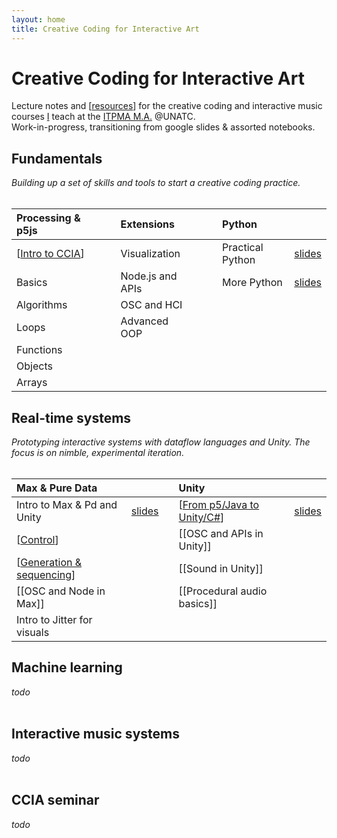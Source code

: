 ```yaml
---
layout: home
title: Creative Coding for Interactive Art
---
```


# Creative Coding for Interactive Art

Lecture notes and [[resources]] for the creative coding and interactive music courses [I](//rvirmoors.github.io) teach
at the [ITPMA M.A.](//cinetic.arts.ro/en/itpma/) @UNATC. <br/>
Work-in-progress, transitioning from google slides & assorted notebooks.

## Fundamentals

*Building up a set of skills and tools to start a creative coding practice.*
<br/><br/>

| **Processing & p5js** | | | **Extensions** | |                        | **Python** | |            
| :-------- | -------- |--- | :-------- | -------- | --- | :-------- | -------- | 
| [[Intro to CCIA]]     |  |    | Visualization     |  |                    | Practical Python  |  [slides](slides/01-12-practical-python) | 
| Basics     | |            | Node.js and APIs     |  |                 | More Python       |  [slides](slides/01-13-more-python) |
| Algorithms     | |        | OSC and HCI     |  |
| Loops     | |             | Advanced OOP     |  |
| Functions     | |
| Objects     | |
| Arrays     | |

## Real-time systems

*Prototyping interactive systems with dataflow languages and Unity. The focus is on nimble, experimental iteration.*
<br/><br/>

| **Max & Pure Data** | |               | **Unity** | |     
| :-------- | -------- |---             | :-------- | -------- | 
| Intro to Max & Pd and Unity | [slides](slides/02-01-max-unity-intro) |             | [[From p5/Java to Unity/C#]]     |  [slides](slides/02-02-p5-to-unity) |
| [[Control]]   |  |                    | [[OSC and APIs in Unity]]     |  |  
| [[Generation & sequencing]]   |  |    | [[Sound in Unity]]     |  |  
| [[OSC and Node in Max]]    |  |       | [[Procedural audio basics]]     |  |  
| Intro to Jitter for visuals    |  |             

## Machine learning

*todo*
<br/><br/>

## Interactive music systems

*todo*
<br/><br/>

## CCIA seminar

*todo*
<br/><br/>


[//begin]: # "Autogenerated link references for markdown compatibility"
[resources]: resources.md "Academic"
[Intro to CCIA]: intro-to-ccia.md "Intro to CCIA"
[From p5/Java to Unity/C#]: from-p5java-to-unityc.md "From P5/Java to Unity/C#"
[Control]: control.md "Control"
[Generation & sequencing]: generation--sequencing.md "Generation & Sequencing"
[//end]: # "Autogenerated link references"